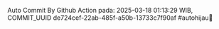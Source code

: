 Auto Commit By Github Action pada: 2025-03-18 01:13:29 WIB, COMMIT_UUID de724cef-22ab-485f-a50b-13733c7f90af #autohijau🗿

